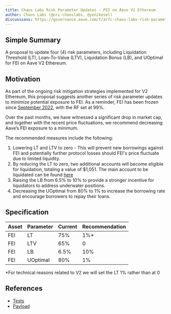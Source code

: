```yaml
---
title: Chaos Labs Risk Parameter Updates - FEI on Aave V2 Ethereum
author: Chaos Labs (@ori-chaoslabs, @yonikesel)
discussions: https://governance.aave.com/t/arfc-chaos-labs-risk-parameter-updates-fei-on-aave-v2-ethereum-2023-6-22/13782
---
```


## Simple Summary

A proposal to update four (4) risk parameters, including Liquidation Threshold (LT), Loan-To-Value (LTV), Liquidation Bonus (LB), and UOptimal for FEI on Aave V2 Ethereum.

## Motivation

As part of the ongoing risk mitigation strategies implemented for V2 Ethereum, this proposal suggests another series of risk parameter updates to minimize potential exposure to FEI. As a reminder, FEI has been frozen since [September 2022](https://app.aave.com/governance/proposal/96/), with the RF set at 99%.

Over the past months, we have witnessed a significant drop in market cap, and together with the recent price fluctuations, we recommend decreasing Aave’s FEI exposure to a minimum.

The recommended measures include the following:

1. Lowering LT and LTV to zero - This will prevent new borrowings against FEI and potentially further protocol losses should FEI's price fluctuate due to limited liquidity.
1. By reducing the LT to zero, two additional accounts will become eligible for liquidation, totaling a value of $1,051. The main account to be liquidated can be found [here](https://community.chaoslabs.xyz/aave-v2/ccar/wallets/0xa41f03dd427100284ecaa24734b00abc037557c0)
1. Raising the LB from 6.5% to 10% to provide a stronger incentive for liquidators to address underwater positions.
1. Decreasing the UOptimal from 80% to 1% to increase the borrowing rate and encourage borrowers to repay their loans.

## Specification

| Asset | Parameter | Current | Recommendation |
| ----- | --------- | ------- | -------------- |
| FEI   | LT        | 75%     | 1%\*           |
| FEI   | LTV       | 65%     | 0              |
| FEI   | LB        | 6.5%    | 10%            |
| FEI   | UOptimal  | 80%     | 1%             |

\*For technical reasons related to V2 we will set the LT 1% rather than at 0

## References

- [Tests](https://github.com/bgd-labs/aave-proposals/blob/main/src/AaveV2EthFEIRiskParams_20230703/AaveV2EthFEIRiskParams_20230703Test.t.sol)
- [Payload](https://github.com/bgd-labs/aave-proposals/blob/main/src/AaveV2EthFEIRiskParams_20230703/AaveV2EthFEIRiskParams_20230703.sol)
